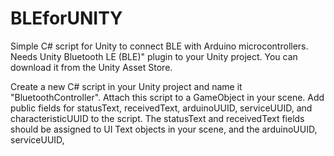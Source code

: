 # BLEforUNITY
Simple C# script for Unity to connect BLE with Arduino microcontrollers. 
Needs Unity Bluetooth LE (BLE)" plugin to your Unity project. You can download it from the Unity Asset Store.

Create a new C# script in your Unity project and name it "BluetoothController". Attach this script to a GameObject in your scene.
Add public fields for statusText, receivedText, arduinoUUID, serviceUUID, and characteristicUUID to the script. 
The statusText and receivedText fields should be assigned to UI Text objects in your scene, and the arduinoUUID, serviceUUID,
